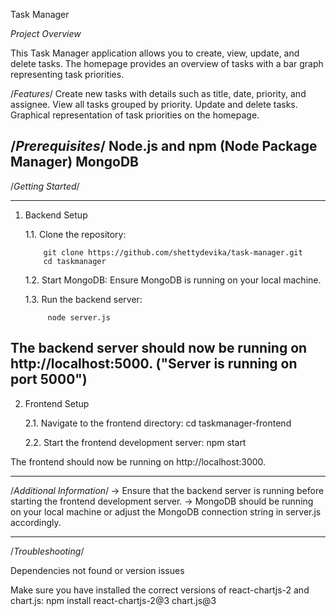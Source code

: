 Task Manager

*Project Overview*

This Task Manager application allows you to create, view, update, and delete tasks. The homepage provides an overview of tasks with a bar graph representing task priorities.


/*Features*/
Create new tasks with details such as title, date, priority, and assignee.
View all tasks grouped by priority.
Update and delete tasks.
Graphical representation of task priorities on the homepage.

/*Prerequisites*/
Node.js and npm (Node Package Manager)
MongoDB
----------------------------------------------------------------------------------

/*Getting Started*/

----------------------------------------------------------------------------------

1. Backend Setup

    1.1. Clone the repository:

           git clone https://github.com/shettydevika/task-manager.git
           cd taskmanager

    1.2. Start MongoDB:
            Ensure MongoDB is running on your local machine.
    
    1.3. Run the backend server:
            
            node server.js

The backend server should now be running on http://localhost:5000.
("Server is running on port 5000")
----------------------------------------------------------------------------------

2. Frontend Setup

    2.1. Navigate to the frontend directory:
            cd taskmanager-frontend

    2.2. Start the frontend development server:
            npm start

The frontend should now be running on http://localhost:3000.

----------------------------------------------------------------------------------

/*Additional Information*/
-> Ensure that the backend server is running before starting the frontend development server.
-> MongoDB should be running on your local machine or adjust the MongoDB connection string in server.js accordingly.

----------------------------------------------------------------------------------

/*Troubleshooting*/

Dependencies not found or version issues

Make sure you have installed the correct versions of react-chartjs-2 and chart.js:
    npm install react-chartjs-2@3 chart.js@3

